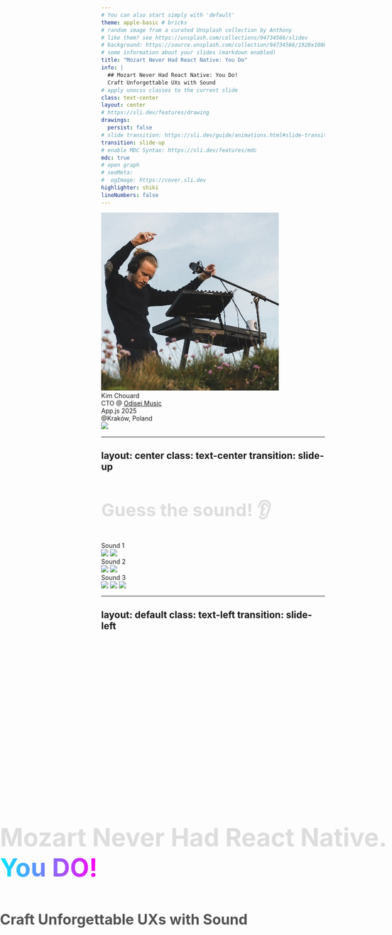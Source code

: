 ```yaml
---
# You can also start simply with 'default'
theme: apple-basic # bricks
# random image from a curated Unsplash collection by Anthony
# like them? see https://unsplash.com/collections/94734566/slidev
# background: https://source.unsplash.com/collection/94734566/1920x1080
# some information about your slides (markdown enabled)
title: "Mozart Never Had React Native: You Do"
info: |
  ## Mozart Never Had React Native: You Do!
  Craft Unforgettable UXs with Sound
# apply unocss classes to the current slide
class: text-center
layout: center
# https://sli.dev/features/drawing
drawings:
  persist: false
# slide transition: https://sli.dev/guide/animations.html#slide-transitions
transition: slide-up
# enable MDC Syntax: https://sli.dev/features/mdc
mdc: true
# open graph
# seoMeta:
#  ogImage: https://cover.sli.dev
highlighter: shiki
lineNumbers: false
---
```


<style>
.main-title {
  position: absolute;
  top: 50%;
  left: 50%;
  transform: translate(-50%, -50%);
  width: 100%;
  padding: 2rem;
}

.main-title h1 {
  /* background: linear-gradient(to right, #00E8FF, #FF00F7);
  -webkit-background-clip: text;
  -webkit-text-fill-color: transparent; */
  color: #ddd;
  font-size: 3.5rem !important;
  line-height: 1.2 !important;
  margin-bottom: 1.5rem !important;
  padding: 0.5rem 0;
}

.main-title h2 {
  font-size: 2rem !important;
  line-height: 1.4 !important;
  opacity: 0.75;
  padding: 0.5rem 0;
}

.emoji {
  -webkit-background-clip: initial !important;
  -webkit-text-fill-color: initial !important;
  display: inline-block;
}

.bold-gradient {
  background: linear-gradient(to right, #00E8FF, #FF00F7);
  -webkit-background-clip: text;
  -webkit-text-fill-color: transparent;
  font-weight: bold;
}

.text-gradient {
  background: linear-gradient(to right, #00E8FF, #FF00F7);
  -webkit-background-clip: text;
  -webkit-text-fill-color: transparent;
}

.bold-blue {
  color: #00E8FF;
}

.slide-title, h1 {
  color: #ddd;
  /* color: #00E8FF; */
  font-size: 2.5rem !important;
  margin-bottom: 2rem !important;
}

.mermaid-diagram {
  border: 2px solid;
  border-image: linear-gradient(to right, #00E8FF, #FF00F7) 1;
  border-radius: 8px;
  padding: 1rem;
}

.code-block {
  border: 2px solid;
  border-image: linear-gradient(to right, #00E8FF, #FF00F7) 1;
  border-radius: 8px;
}

/* Styles pour le diagramme de Venn */
.border-gradient {
  border-image: linear-gradient(45deg, #00E8FF, #FF00F7) 1;
}

.border-\[\#00E8FF\] {
  box-shadow: 0 0 15px rgba(0, 232, 255, 0.2);
}

.border-\[\#FF00F7\] {
  box-shadow: 0 0 15px rgba(255, 0, 247, 0.2);
}

.bg-\[\#00E8FF10\] {
  background: rgba(0, 232, 255, 0.05);
}

.bg-\[\#FF00F710\] {
  background: rgba(255, 0, 247, 0.05);
}

/* Style pour les listes du diagramme de Venn */
.venn-list {
  list-style: none;
  padding: 0;
  margin: 0;
}

.venn-list li {
  display: flex;
  gap: 0.5rem;
}

.venn-list.text-right li {
  justify-content: flex-end;
}

/* Styles pour les points négatifs */
.negative-point {
  opacity: 0.6;
  font-style: italic;
  position: relative;
  padding-left: 1.5em;
}

.negative-point::before {
  content: "🚫";
  position: absolute;
  left: 0;
}
</style>

<div class="main-title">
  <h1>Mozart Never Had React Native.<br />
  <span class="bold-gradient">You DO!</span></h1>
  <h2>Craft Unforgettable UXs with Sound</h2>
</div>

<div class="abs-bl ml-4 mb-4 flex items-center gap-4">
  <img src="/images/kim-profile.jpg" class="w-16 h-16 rounded-full" />
  <div class="flex flex-col">
    <div class="text-xl font-bold">Kim Chouard</div>
    <div class="text-sm opacity-75">
      CTO @ <a href="https://odiseimusic.com" target="_blank" class="text-blue-500 hover:underline">Odisei Music</a>
    </div>
  </div>
</div>

<div class="abs-br mr-4 mb-4 flex items-center gap-4">
  <div class="flex flex-col items-end">
    <div class="text-xl">App.js 2025</div> <!-- Update with actual date if known -->
    <div class="text-sm opacity-75">@Kraków, Poland</div> <!-- Update with actual venue if known -->
  </div>
  <img src="/images/appjsconf.webp" class="w-16 h-16 rounded-lg" />
</div>

---
layout: center
class: text-center
transition: slide-up
---

# Guess the sound! 👂

<audio ref="microwaveAudioRef" src="/microwave-ding.wav" preload="auto"></audio>
<audio ref="netflixAudioRef" src="/netflix-intro.mp3" preload="auto"></audio>
<!-- <audio ref="duolingoAudioRef" src="/iphone-lock.wav" preload="auto"></audio> -->
<audio ref="duolingoAudioRef" src="/duolingo-success-ting.m4a" preload="auto"></audio>

<div class="grid grid-cols-3 gap-20 mt-12">
  <div @click="$refs.netflixAudioRef?.pause(); if($refs.netflixAudioRef) $refs.netflixAudioRef.currentTime = 0; $refs.duolingoAudioRef?.pause(); if($refs.duolingoAudioRef) $refs.duolingoAudioRef.currentTime = 0; if($refs.microwaveAudioRef) $refs.microwaveAudioRef.currentTime = 0; $refs.microwaveAudioRef?.play()" class="flex flex-col items-center cursor-pointer p-2 hover:bg-white hover:bg-opacity-10 rounded-md transition-colors">
    <div class="text-2xl font-bold mb-4">Sound 1</div>
    <div class="flex gap-4 mt-5 relative">
      <img v-click src="/images/microwave.png" class="w-40 h-40 absolute top-0 left-0 z-99 pointer-events-none select-none" />
      <img src="/images/microwave.png" class="w-40 h-40 filter blur-lg pointer-events-none select-none" />
    </div>
  </div>
  <div @click="$refs.microwaveAudioRef?.pause(); if($refs.microwaveAudioRef) $refs.microwaveAudioRef.currentTime = 0; $refs.duolingoAudioRef?.pause(); if($refs.duolingoAudioRef) $refs.duolingoAudioRef.currentTime = 0; if($refs.netflixAudioRef) $refs.netflixAudioRef.currentTime = 0; $refs.netflixAudioRef?.play()" class="flex flex-col items-center cursor-pointer p-2 hover:bg-white hover:bg-opacity-10 rounded-md transition-colors">
    <div class="text-2xl font-bold mb-4">Sound 2</div>
    <div class="flex gap-4 mt-5 relative pointer-events-none select-none">
      <img v-click src="/images/Netflix_icon.svg" class="w-40 h-40 absolute top-0 left-0 z-99 pointer-events-none select-none" />
      <img src="/images/Netflix_icon.svg" class="w-40 h-40 filter blur-xl pointer-events-none select-none" />
    </div>
  </div>
  <div @click="$refs.microwaveAudioRef?.pause(); if($refs.microwaveAudioRef) $refs.microwaveAudioRef.currentTime = 0; $refs.netflixAudioRef?.pause(); if($refs.netflixAudioRef) $refs.netflixAudioRef.currentTime = 0; if($refs.duolingoAudioRef) $refs.duolingoAudioRef.currentTime = 0; $refs.duolingoAudioRef?.play()" class="flex flex-col items-center cursor-pointer p-2 hover:bg-white hover:bg-opacity-10 rounded-md transition-colors">
    <div class="text-2xl font-bold mb-4">Sound 3</div>
    <div class="flex gap-4 mt-5 relative">
      <img v-click src="/images/Duolingo-Logo.png" class="w-40 h-40 absolute top-0 left-0 z-50 pointer-events-none select-none" />
      <img v-click src="/images/duolingo-new-logo.png" class="w-40 h-40 absolute top-0 left-0 z-50 pointer-events-none select-none" />
      <img src="/images/Duolingo-Logo.png" class="w-40 h-40 filter blur-xl" />
    </div>
  </div>
</div>

<!--
Speaker Notes:

* "Let's have some fun before we dive in. Listen to these sounds and try to guess what they are."
* Crowd participation.
* End with: "You knew these sounds instantly. Why? Because sound is memory, emotion, identity."
-->

---
layout: default
class: text-left
transition: slide-left
---

<audio ref="iphoneRingtoneAudioRef" src="/iphone-original-ringtone.mp3" preload="auto" />
<audio ref="iphoneClicksAudioRef" src="/fake-iphone-sounds.mp3" preload="auto" />


<h1 @click="$refs.iphoneClicksAudioRef.currentTime = 0; $refs.iphoneClicksAudioRef.pause(); $refs.iphoneRingtoneAudioRef?.play()">🔊 🧠 The Power of Sound</h1>

<div class="flex-col gap-y-20">
<div v-click class="text-lg">

<h2 @click="$refs.iphoneRingtoneAudioRef.currentTime = 0; $refs.iphoneRingtoneAudioRef.pause(); $refs.iphoneClicksAudioRef?.play()"><strong class="bold-gradient">1. Microinteractions & Instant Feedback</strong></h2>

<ul>
  <li>Tiny sounds confirm actions > *feel* the interface.</li>
  <li v-click="5">Habit formation > better daily retention with sound.</li>
</ul>

</div>

<div v-click="2" />
<div v-click="[3,4]" class="absolute top-0 left-0 right-0 bottom-0">
  <img class="-rotate-15 scale-80 relative -top-20" src="images/troll.webp" @click="$refs.momentsAudioRef.currentTime = 0; $refs.momentsAudioRef.pause(); $refs.momentsAudioRef?.play()" />
</div>

<div v-click="6" class="text-lg">

## <strong class="bold-gradient">2. Ambient Sounds</strong>
  - Scene setting: Calm meditation cues, game immersion.
</div>

<div v-click="7" class="text-lg">

## <strong class="bold-gradient">3. Ear-cons</strong>

Instant brand recall > gets you into the "mood"

</div>
</div>

<!--
Speaker Notes:

* Humans process **auditory feedback faster** than visual cues. Sound also connects on a **deeper emotional level**.
* You didn't *see* anything, but you *felt* the story. **That's the power of sound!**
*   Start with the core assertion: "We actually process sound faster than visuals. And it hits us on a more emotional level."
* > *(Sound FX only skit: iPhone default ringtone → message notification tone → send message swish -> a LOT of message received swishes)*
* "And... \[call sounds] sorry... "Chérie"? Shit, not the right time honey. (mimicate hanging up). \[text sound] Excuse me, my baby is at home and... \[send swish] my bad. \[multiple receive swiches] (face become shocked) oh shit.
* I was kidding, this was all fake. I'm not texting anybody.
*  You didn't *see* anything, but I bet you could *picture* the whole scenario, maybe even *feel* a bit of the stress or urgency. That's the raw power of sound in storytelling and UX."
*   Click to reveal the first set of bullet points.
*   "So, why does this matter for our apps?"
*   **Microinteractions**: "Think about those tiny sounds – a toggle click, a message swoosh. They make the interface feel tangible, responsive. Our brains get that confirmation quicker through sound. Error sounds: Often faster than visual popups."
*   **Sonic Branding**: "Then there's sonic branding. Netflix's 'ta-dum' – you hear it, you know what's coming. It's like a logo for your ears – an 'earcon'. Or the sound of your mac startup. It's part of the experience. Studies show custom sounds significantly boost brand recall and user trust compared to generic OS tones. It's a worthwhile investment."
*   **Emotional Engagement**: "And the big one: emotion. Duolingo's little 'ding' for a correct answer? That's a dopamine hit. It makes you want to keep going. They've seen a 30% increase in daily retention when sound cues are on. Sound can set a mood, create immersion in games, or gently guide a user through a meditation app."
*   "Sound is the UX glue. It provides feedback, conveys brand, and enriches interactions, often subconsciously. It can elevate an app from good to unforgettable."
-->

---
layout: center
class: text-center
transition: slide-left
---

<h1 class="text-center text-white">Sound is the <strong class="bold-gradient">GLUE</strong> of your UX Design</h1>

<div class="flex w-full justify-center">
  <img v-click src="/images/salt-bae.gif" class="text-center flex" />
</div>


---
layout: center
transition: slide-down
---

<audio ref="momentsAudioRef" src="/a-few-moments-later.mp3" preload="auto"></audio>

# React Native + Audio = ...

<div v-click>
  <h2>Last year 👇</h2>
  <img src="/images/rn-audio-shit.png" class="text-center mt-3" />
</div>


<div v-click class="absolute top-0 left-0 right-0 bottom-0 overflow-hidden">
  <img class="-rotate-5" src="images/a-few-moments-later-meme.png" @click="$refs.momentsAudioRef.currentTime = 0; $refs.momentsAudioRef.pause(); $refs.momentsAudioRef?.play()" />
</div>

<!--
Speaker Notes:

* Call back to your 2024 talk: "I said the audio in RN sucked. The community took it personally."
* Set the stage for the two libs that fixed it.
-->

---
layout: default
transition: slide-left
---

# A basic example 🐐

<div class="grid grid-cols-2 gap-8">
  <div v-click class="flex flex-col items-center h-[80%] relative">
    <audio ref="goatSound" src="/chevre.mp3" preload="auto"></audio>
    <!-- Chrome-style browser bar -->
    <div class="w-[400px] bg-[#1B1B1F] rounded-t-xl overflow-hidden border-b border-gray-700 pb-2">
      <div class="flex items-center px-4 py-2 gap-2">
        <!-- Traffic lights -->
        <div class="flex gap-1.5">
          <div class="w-3 h-3 rounded-full bg-[#FF5F57]"></div>
          <div class="w-3 h-3 rounded-full bg-[#FFBD2E]"></div>
          <div class="w-3 h-3 rounded-full bg-[#28C840]"></div>
        </div>
        <!-- URL bar -->
        <div class="flex-1 bg-[#2B2B2F] rounded-md px-3 py-1 text-sm text-gray-400 flex items-center gap-2">
          <div class="w-4 h-4 text-gray-500">🔒</div>
          jesuisunechev.re
        </div>
      </div>
    </div>
    <div
      class="relative w-[400px] h-[400px] overflow-hidden cursor-pointer select-none"
    >
      <iframe
        v-click="7"
        src="http://localhost:8081"
        width="100%"
        height="100%"
        class="absolute top-0 left-0 z-99 cursor-pointer select-none"
        no-border
      />
      <img
        src="/images/chevre_de_verzasca.jpg"
        class="absolute inset-0 w-full h-full object-cover"
        @click="$refs.goatSound?.play()"
      />
      <!-- <div class="absolute inset-0 bg-black bg-opacity-30"></div> -->
    </div>
    <div v-click="2" class="w-[400px] bg-[#1B1B1F] rounded-b-xl overflow-hidden relative">
      <!-- Powered by text with slide-up animation -->
      <div class="px-4 py-3 text-center transform transition-all duration-700 ease-out translate-y-0">
        <div class="text-sm text-white opacity-90 mb-3">
          Powered by <strong class="text-gradient">expo-audio</strong>
        </div>
        <!-- iPhone-style home indicator -->
        <div class="flex justify-center mb-2">
          <div class="w-32 h-1 bg-white bg-opacity-30 rounded-full"></div>
        </div>
      </div>
    </div>
  </div>
  <v-click at="2">
  <div class="flex flex-col">

````md magic-move {lines: true}
```tsx {all|all|2|6-9|13|all}
// jesuisunechev.re, universally!! 🐐💨
import { useAudioPlayer } from 'expo-audio';
import { Image, Pressable } from 'react-native';

export default function GoatMeUp() {
  const player = useAudioPlayer({
    uri: require('./assets/chevre.mp3'),
    volume: 1.0,
  });

  return (
    <Pressable onPress={() => {
      player.play()
    }}>
      <Image
        source={require('./assets/chevre.jpg')}
        className="w-full h-full pointer-events-none"
        contentFit="cover"
      />
    </Pressable>
  );
}
```

```tsx {13-14|all}
// jesuisunechev.re, universally!! 🐐💨
import { useAudioPlayer } from 'expo-audio';
import { Image, Pressable } from 'react-native';

export default function GoatMeUp() {
  const player = useAudioPlayer({
    uri: require('./assets/chevre.mp3'),
    volume: 1.0,
  });

  return (
    <Pressable onPress={() => {
      if (player.paused) player.play()
      else player.seekTo(0)
    }}>
      <Image
        source={require('./assets/chevre.jpg')}
          className="w-full h-full pointer-events-none"
          contentFit="cover"
      />
    </Pressable>
  );
}
```
````
  </div>
  </v-click>
</div>

<!--
Speaker Notes:

* Tell your funny goat anecdote.
* Show **original web code**, then **expo-audio version in RN**.
* Highlight minimal code changes → universal audio!
-->


---
layout: default
transition: slide-up
---

# Audio + Animation 🐐💨


<div class="grid grid-cols-2 gap-8">
  <div class="flex flex-col items-center h-[80%]">
    <!-- Chrome-style browser bar -->
    <div class="w-[400px] bg-[#1B1B1F] rounded-t-xl overflow-hidden border-b border-gray-700 pb-2">
      <div class="flex items-center px-4 py-2 gap-2">
        <!-- Traffic lights -->
        <div class="flex gap-1.5">
          <div class="w-3 h-3 rounded-full bg-[#FF5F57]"></div>
          <div class="w-3 h-3 rounded-full bg-[#FFBD2E]"></div>
          <div class="w-3 h-3 rounded-full bg-[#28C840]"></div>
        </div>
        <!-- URL bar -->
        <div class="flex-1 bg-[#2B2B2F] rounded-md px-3 py-1 text-sm text-gray-400 flex items-center gap-2">
          <div class="w-4 h-4 text-gray-500">🔒</div>
          jesuisunechev.re
        </div>
      </div>
    </div>
    <div
      class="relative w-[400px] h-[400px] overflow-hidden cursor-pointer"
      @click="$refs.goatSound?.play()"
    >
      <iframe
        v-click="3"
        src="http://localhost:8081/goat-reanimated-press-in"
        width="100%"
        height="100%"
        class="absolute top-0 left-0 z-99"
        no-border
      />
      <iframe
        v-click.hide="3"
        src="http://localhost:8081/goat-reanimated-press-out"
        width="100%"
        height="100%"
        class="absolute top-0 left-0 z-1"
        no-border
      />
    </div>
    <div v-click="1" class="w-[400px] bg-[#1B1B1F] rounded-b-xl overflow-hidden relative">
      <!-- Powered by text with slide-up animation -->
      <div class="px-4 py-3 text-center transform transition-all duration-700 ease-out translate-y-0 relative">
        <div v-click-hide="3" class="text-sm text-white opacity-90 mb-3">
          Powered by <strong class="bold-gradient">NativeWind</strong> & <strong class="bold-gradient">Reanimated</strong>
        </div>
        <div v-click="3" class="absolute top-3 left-0 w-full text-sm text-white opacity-90">
          <strong class="bold-gradient">Timing</strong> is everything! ⏱️
        </div>
        <!-- iPhone-style home indicator -->
        <div class="flex justify-center mb-2">
          <div class="w-32 h-1 bg-white bg-opacity-30 rounded-full"></div>
        </div>
      </div>
    </div>
  </div>
  <v-click at="1">
    <div class="flex flex-col overflow-hidden">

````md magic-move {lines: true}
```tsx {all|14-15|all}
// Syncing animation with sound
import { useAudioPlayer } from 'expo-audio';
// (...)
export default function GoatMeUp() {

  const meeeeh = () => { if (player.paused) player.play() else player.seekTo(0) }

  return (
    <Pressable
      onPress={meeeeh}
    >
      <Image
        source={require('./assets/chevre.jpg')}
        className="(...) active:scale-110
        transition-transform duration-400 ease-in-out"
        contentFit="cover"
      />
    </Pressable>
  );
}
```

```tsx {10|all}
// Syncing animation with sound
import { useAudioPlayer } from 'expo-audio';
// (...)
export default function GoatMeUp() {
  const player = useAudioPlayer(...);
  const meeeeh = () => { if (player.paused) player.play() else player.seekTo(0) }

  return (
    <Pressable
      onPressIn={meeeeh}
    >
      <Image
        source={require('./assets/chevre.jpg')}
        className="(...) active:scale-110
        transition-transform duration-400 ease-in-out"
        contentFit="cover"
      />
    </Pressable>
  );
}
```
````
  </div>
  </v-click>
</div>

---
layout: center  
transition: slide-left
---

<h1 class="text-center">Performant code is <strong class="bold-gradient">NOT</strong> enough</h1>

<p v-click class="text-center">You're triggering sound <strong>on time</strong>... but you're still late 👀</p>

<img v-click src="images/goat-audio-waveforms.png" class="mt-4" />


---
layout: default
transition: slide-down
---

# Spice up the Audio 🌶️ 🐐

<h2 v-click>Using <code>react-native-audio-api</code></h2>
<h2 v-click class="mt-4 mb-10">👉 Based on the Web Audio API: <code>node-based</code> approach</h2>

<div v-click class="flex w-full items-center justify-center">
<div class="flex-1">

```mermaid
graph LR
    C1(📄 Audio File) --> C2((Buffer Source))
    C2 --> C3((🎚️ Gain Node))
    C3 --> C4{🔈 Output}

    style C1 fill:#1B1B1F,stroke:#FF00F7,color:#FF00F7
    style C2 fill:#1B1B1F,stroke:#ddd,color:#ddd
    style C3 fill:#1B1B1F,stroke:#ddd,color:#ddd
    style C4 fill:#1B1B1F,stroke:#00E8FF,color:#00E8FF
```
</div>
</div>

<!-- 
    style C1 fill:#1B1B1F,stroke:#A855F7,color:#A855F7
    style C2 fill:#1B1B1F,stroke:#00E8FF,color:#00E8FF
    style C3 fill:#1B1B1F,stroke:#FF00F7,color:#FF00F7 -->

---
layout: default
transition: slide-up
---

# Spicing up the Audio 🌶️ 🐐

<div class="grid grid-cols-2 gap-8">
  <div class="flex flex-col items-center h-[80%]">
    <!-- Chrome-style browser bar -->
    <div class="w-[400px] bg-[#1B1B1F] rounded-t-xl overflow-hidden border-b border-gray-700 pb-2">
      <div class="flex items-center px-4 py-2 gap-2">
        <!-- Traffic lights -->
        <div class="flex gap-1.5">
          <div class="w-3 h-3 rounded-full bg-[#FF5F57]"></div>
          <div class="w-3 h-3 rounded-full bg-[#FFBD2E]"></div>
          <div class="w-3 h-3 rounded-full bg-[#28C840]"></div>
        </div>
        <!-- URL bar -->
        <div class="flex-1 bg-[#2B2B2F] rounded-md px-3 py-1 text-sm text-gray-400 flex items-center gap-2">
          <div class="w-4 h-4 text-gray-500">🔒</div>
          jesuisunechev.re
        </div>
      </div>
    </div>
    <div
      class="relative w-[400px] h-[400px] overflow-hidden cursor-pointer select-none"
      @click="$refs.goatSound?.play()"
    >
      <iframe
        v-click="4"
        src="http://localhost:8081/goat-rn-audio-api-playback"
        width="100%"
        height="100%"
        class="absolute top-0 left-0 z-50"
        no-border
      />
      <iframe
        v-click.hide="4"
        src="http://localhost:8081/goat-rn-audio-api-basic"
        width="100%"
        height="100%"
        class="absolute top-0 left-0 z-1"
        no-border
      />
    </div>
    <div v-click="1" class="w-[400px] bg-[#1B1B1F] rounded-b-xl overflow-hidden relative">
      <!-- Powered by text with slide-up animation -->
      <div class="px-4 py-3 text-center transform transition-all duration-700 ease-out translate-y-0">
        <div class="text-sm text-white opacity-90 mb-3">
          Powered by <strong class="bold-gradient">react-native-audio-api</strong>
        </div>
        <!-- iPhone-style home indicator -->
        <div class="flex justify-center mb-2">
          <div class="w-32 h-1 bg-white bg-opacity-30 rounded-full"></div>
        </div>
      </div>
    </div>
  </div>
  <v-click at="1">
    <div class="flex flex-col overflow-hidden">

````md magic-move {lines: true}
```tsx {all|3-11|13-20|all}
export default function GoatMeUp() {
  // (...)
  useEffect(() => {
    audioContextRef.current = new AudioContext();
    const soundRes = await fetch(require('./assets/chevre.mp3'));
    const arrayBuffer = await response.arrayBuffer();
    audioContextRef.current.decodeAudioData(arrayBuffer)
      .then((decodedBuffer) => {
        audioBufferRef.current = decodedBuffer;
      })
  });
  // (...)
  const meeeeh = () => {
    // (+ stop old playerNode)
    const playerNode = await audioContext
      .createBufferSource();
    playerNode.buffer = audioBuffer;
    playerNode.connect(audioContext.destination);
    playerNode.start();
  }
  // (...)
}
```

```tsx {6-7|all}
export default function GoatMeUp() {
  // (...)
  const panGesture = Gesture.Pan()
    .onUpdate((event) => {
      // (...)
      playerNodeRef.current.playbackRate.value = 
        calculatePlaybackRate(event.x, containerWidth);
      // (...)
    });
  // (...)
}
```

````
  </div>
  </v-click>
</div>

---
layout: default
transition: slide-left
---

# 🗣️ Speed VS Pitch

<div class="grid grid-cols-2 gap-8">
  <div class="flex flex-col items-center h-[80%] relative">
    <div
      class="absolute top-0 left-0 w-[400px] h-[230px] overflow-hidden cursor-pointer select-none z-10"
    >
      <img
        src="/images/op-overtheshoulder.jpg"
        class="absolute inset-0 w-full h-full object-contain"
      />
    </div>
    <!-- Chrome-style browser bar -->
    <div v-click="1" class="w-[400px] bg-[#1B1B1F] rounded-t-xl overflow-hidden border-b border-gray-700 pb-2 z-99">
      <div class="flex items-center px-4 py-2 gap-2">
        <!-- Traffic lights -->
        <div class="flex gap-1.5">
          <div class="w-3 h-3 rounded-full bg-[#FF5F57]"></div>
          <div class="w-3 h-3 rounded-full bg-[#FFBD2E]"></div>
          <div class="w-3 h-3 rounded-full bg-[#28C840]"></div>
        </div>
        <!-- URL bar -->
        <div class="flex-1 bg-[#2B2B2F] rounded-md px-3 py-1 text-sm text-gray-400 flex items-center gap-2">
          <div class="w-4 h-4 text-gray-500">🔒</div>
          play.odiseimusic.com
        </div>
      </div>
    </div>
    <div
      v-click="1"
      class="relative w-[400px] h-[230px] overflow-hidden cursor-pointer select-none z-99"
    >
      <img
        src="/images/op-demo-mobile.gif"
        class="absolute inset-0 w-full h-full object-contain"
      />
    </div>
  </div>
  <v-click at="2">
    <div class="flex flex-col overflow-hidden">

```tsx {all|all|6|all}
export default function GoatMeUp() {
  // (...)
  const meeeeh = () => {
    const playerNode = await audioContext
      .createBufferSource({
        pitchCorrection: true,
      });
    // (...)
  }
  // (...)
}
```

  </div>
  </v-click>
</div>

---
layout: default
transition: slide-down
---

# Getting Musical 🐐🎶

<div class="flex w-full items-center justify-center relative">
<div v-click.hide="1" class="flex-1">

```mermaid
graph LR
    C1(📄 Audio File) --> C2((Buffer Source))
    C2 --> C3((🎚️ Gain Node))
    C3 --> C4{🔈 Output}

    style C1 fill:#1B1B1F,stroke:#FF00F7,color:#FF00F7
    style C2 fill:#1B1B1F,stroke:#ddd,color:#ddd
    style C3 fill:#1B1B1F,stroke:#ddd,color:#ddd
    style C4 fill:#1B1B1F,stroke:#00E8FF,color:#00E8FF
```
</div>


<div v-click class="absolute top-0 left-0 w-full">

```mermaid
graph LR
    C1(📄 Audio File) --> C2((Buffer Source))
    C2 --> C3((🎚️ Gain Node))
    C3 --> C4{🔈 Output}

    %% LFO Chain for Tremolo
    T4(OscillatorNode<br/>🌊 LFO Sine Wave<br/><i>0.1-20 Hz</i>) --> T5(GainNode<br/>📈 LFO Depth Control<br/><i>0-100%</i>)
    T5 -.->|Modulates| C3

    style C1 fill:#1B1B1F,stroke:#FF00F7,color:#FF00F7
    style C2 fill:#1B1B1F,stroke:#ddd,color:#ddd
    style C3 fill:#1B1B1F,stroke:#ddd,color:#ddd
    style C4 fill:#1B1B1F,stroke:#00E8FF,color:#00E8FF
    style T4 fill:#1B1B1F,stroke:#A855F7,color:#A855F7
    style T5 fill:#1B1B1F,stroke:#A855F7,color:#A855F7
```
</div>
</div>



---
layout: default
transition: slide-left
---

# Getting Musical 🐐🎶

<div class="grid grid-cols-2 gap-8">
  <div class="flex flex-col items-center h-[80%]">
    <audio ref="goatSound" src="/chevre.mp3" preload="auto"></audio>
    <!-- Chrome-style browser bar -->
    <div class="w-[400px] bg-[#1B1B1F] rounded-t-xl overflow-hidden border-b border-gray-700 pb-2">
      <div class="flex items-center px-4 py-2 gap-2">
        <!-- Traffic lights -->
        <div class="flex gap-1.5">
          <div class="w-3 h-3 rounded-full bg-[#FF5F57]"></div>
          <div class="w-3 h-3 rounded-full bg-[#FFBD2E]"></div>
          <div class="w-3 h-3 rounded-full bg-[#28C840]"></div>
        </div>
        <!-- URL bar -->
        <div class="flex-1 bg-[#2B2B2F] rounded-md px-3 py-1 text-sm text-gray-400 flex items-center gap-2">
          <div class="w-4 h-4 text-gray-500">🔒</div>
          jesuisunechev.re
        </div>
      </div>
    </div>
    <div
      class="relative w-[400px] h-[400px] overflow-hidden cursor-pointer select-none opacity-100"
    >
      <iframe
        src="http://localhost:8081/goat-rn-audio-api-playback-and-effects"
        width="100%"
        height="100%"
        class="absolute top-0 left-0 z-99 opacity-100"
        no-border
      />
    </div>
    <div class="w-[400px] bg-[#1B1B1F] rounded-b-xl overflow-hidden relative">
      <!-- Powered by text with slide-up animation -->
      <div class="px-4 py-3 text-center transform transition-all duration-700 ease-out translate-y-0">
        <div class="text-sm text-white opacity-90 mb-3">
          Powered by <strong class="bold-gradient">react-native-audio-api</strong>
        </div>
        <!-- iPhone-style home indicator -->
        <div class="flex justify-center mb-2">
          <div class="w-32 h-1 bg-white bg-opacity-30 rounded-full"></div>
        </div>
      </div>
    </div>
  </div>
  <!-- <v-click at="1"> -->
  <div class="flex flex-col overflow-hidden">

```tsx {all|5-10|all}
export default function GoatMeUp() {
  // (...)
  const meeeeh = () => {
    // (...)
    const lfoNode = audioContext.createOscillator();
    lfoNode.type = 'sine';
    const lfoGain = audioContext.createGain();
    // (...)
    lfoNode.connect(lfoGain);
    lfoGain.connect(mainGain.gain);
    // (...)
  }
  // (...)
}
```

  </div>
<!-- </v-click> -->
</div>

---
layout: default
transition: slide-left
---

# Bringing Audio back to the UI 🐐📊

<div class="grid grid-cols-2 gap-8">
  <div class="flex flex-col items-center h-[80%]">
    <audio ref="goatSound" src="/chevre.mp3" preload="auto"></audio>
    <!-- Chrome-style browser bar -->
    <div class="w-[400px] bg-[#1B1B1F] rounded-t-xl overflow-hidden border-b border-gray-700 pb-2">
      <div class="flex items-center px-4 py-2 gap-2">
        <!-- Traffic lights -->
        <div class="flex gap-1.5">
          <div class="w-3 h-3 rounded-full bg-[#FF5F57]"></div>
          <div class="w-3 h-3 rounded-full bg-[#FFBD2E]"></div>
          <div class="w-3 h-3 rounded-full bg-[#28C840]"></div>
        </div>
        <!-- URL bar -->
        <div class="flex-1 bg-[#2B2B2F] rounded-md px-3 py-1 text-sm text-gray-400 flex items-center gap-2">
          <div class="w-4 h-4 text-gray-500">🔒</div>
          jesuisunechev.re
        </div>
      </div>
    </div>
    <div
      class="relative w-[400px] h-[400px] overflow-hidden cursor-pointer select-none"
      @click="$refs.goatSound?.play()"
    >
      <iframe
        src="http://localhost:8081/goat-rn-audio-api-visual"
        width="100%"
        height="100%"
        class="absolute top-0 left-0 z-1"
        no-border
      />
    </div>
    <div class="w-[400px] bg-[#1B1B1F] rounded-b-xl overflow-hidden relative">
      <!-- Powered by text with slide-up animation -->
      <div class="px-4 py-3 text-center transform transition-all duration-700 ease-out translate-y-0">
        <div class="text-sm text-white opacity-90 mb-3">
          Powered by <strong class="bold-gradient">react-native-audio-api</strong>
        </div>
        <!-- iPhone-style home indicator -->
        <div class="flex justify-center mb-2">
          <div class="w-32 h-1 bg-white bg-opacity-30 rounded-full"></div>
        </div>
      </div>
    </div>
  </div>
  <v-click at="1">
    <div class="flex flex-col overflow-hidden">

```tsx {all|4-10|13-20|22|all}
export default function DessineMoiUneChevre() {
  useEffect(() => {
    // (...)
    analyzerRef.current = audioContextRef.current
      .createAnalyser();
    analyzerRef.current.fftSize = FFT_SIZE;
    analyzerRef.current.smoothingTimeConstant = 0.8;

    analyzerRef.current.connect(audioContextRef.current
      .destination);
  }
  // (...)
  requestAnimationFrame(() => {
    const frequencyArrayLength = analyzerRef.current
      .frequencyBinCount;

    const freqsArray = new Uint8Array(frequencyArrayLength);
    analyzerRef.current.getByteFrequencyData(freqsArray);
    // (...)
  });
  // (...)
  <FrequencyChart data={freqsArray} dataSize={FFT_SIZE / 2} />
  // (...)
}
```
  </div>
  </v-click>
</div>

<!--
Speaker Notes:

* Now, you might be tired of hearing Goat sounds, and trust me, I feel you. My wife that was next to me as I prepared some of this hearing goat sound in loop probably think this conference is just a joke
* In the intro I told you that there is 2 big families of sound: the interaction based, short and snappy ; and the more contextual / scene setting one. 
* => So let's see if we can set the stage here to feel like we're in the mountain area of France. And I want to show you that it's not just about hearing the sounds, but it also can feed back into the UI world. 
* [demo of the sound waves: 1 as bars on top + Skia integration to "mask" the image]
* !! => talk about how to use this in AI apps, etc.

-->

---
layout: default
transition: slide-down
---
# 🎵 [TODO] Meloskia: The Audio Glow-Up
> Demo "Final Tech Stack" song:

* Background synth 🎹
* Skia wave animations 🌊
* TypeGPU sparkles ✨

---
transition: slide-left
---

# Audio in React Native

<div class="grid grid-cols-2 gap-8">
  <div v-click="1" class="flex flex-col">
    <h3 class="text-xl font-bold mb-2 text-[#00E8FF]">Simple Use Cases</h3>
    <a class="display-block p-4 bg-[#1B1B1F] rounded-xl z-50" href="https://docs.expo.dev/versions/latest/sdk/audio/" target="_blank">
      <div class="font-bold mb-1 text-[#00E8FF]">expo-audio</div>
      <ul class="space-y-1 text-sm">
        <li>✨ Play sounds (effects, music)</li>
        <li>🎙️ Record audio</li>
        <li>🔊 Basic controls (volume, pitch)</li>
        <li>📱 Easy cross-platform setup</li>
      </ul>
    </a>
    <div v-click="2" class="p-4 pt-7 bg-[#1B1B1F] rounded-xl border-t-2 border-[#00E8FF] border-opacity-30 -mt-4 z-1">
      <div class="flex items-center justify-between">
        <div class="flex items-center gap-3">
          <img src="/images/alan-hughes.jpg" class="w-10 h-10 rounded-full object-cover" />
          <div>
            <div class="text-sm font-semibold text-white">Alan Hughes</div>
            <div class="text-xs text-[#00E8FF] opacity-75">Main Contributor</div>
          </div>
        </div>
        <div class="flex justify-center items-center">
          <img src="/images/expo-white.svg" class="w-12 h-12 object-contain opacity-80" />
        </div>
      </div>
    </div>
  </div>

  <div v-click="3" class="flex flex-col">
    <h3 class="text-xl font-bold mb-2 text-[#FF00F7]">Complex Use Cases</h3>
    <a class="display-block p-4 bg-[#1B1B1F] rounded-xl z-50" href="https://docs.swmansion.com/react-native-audio-api/" target="_blank">
      <div class="font-bold mb-1 text-[#FF00F7]">react-native-audio-api</div>
      <ul class="space-y-1 text-sm">
        <li>🎹 Audio synthesis</li>
        <li>🎛️ Audio effects (filters, delay)</li>
        <li>⚡️ Ultra-low latency</li>
        <li>🔄 Precise synchronization</li>
      </ul>
    </a>
    <div v-click="4" class="p-4 pt-7 bg-[#1B1B1F] rounded-xl border-t-2 border-[#FF00F7] border-opacity-30 -mt-4 z-1">
      <div class="flex items-center justify-between">
        <div class="flex items-center gap-3">
          <img src="/images/michal-sek.jpg" class="w-10 h-10 rounded-full object-cover" />
          <div>
            <div class="text-sm font-semibold text-white">Michał Sęk</div>
            <div class="text-xs text-[#FF00F7] opacity-75">Main Contributor</div>
          </div>
        </div>
        <div class="flex justify-center items-center">
          <img src="/images/swm-white.svg" class="w-12 h-12 object-contain opacity-80" />
        </div>
      </div>
    </div>
  </div>
</div>

---
layout: center
class: text-left
transition: slide-up
---

# <span class="text-green-500">Audio UX Good Practice 👌</span>

<div class="space-y-6 text-lg mt-6">
  <h2 v-click>Coherence & Simplicity</h2>
  <h2 v-click>Timing is everything</h2>
  <h2 v-click>Respect the user's context</h2>
  <!-- <h2 v-click>No Unwanted Autoplay<br />
  <span class="font-light text-gray text-lg">(don't be that Chrome tab!)</span></h2> -->
</div>

<!--
Speaker Notes:

* Coherence: talk about cultural context : green vs red, bell sound perception, etc.
* Simplicity: less is more. Use it wisely
* Timing: as we saw, when you trigger the sounds and look at your sounds!!
* Context: don't take over the user's music or podcast. 

-->

---
layout: default
transition: slide-left
---

# What's Next?

<div class="space-y-10">
  <h2 v-click>🚢 Let's make <code>react-native-audio-api</code> production-ready!</h2>
  <h2 v-click>🧰 Higher level Audio libs</h2>
  <h2 v-click>🎙️ ➡️ 🎷 We're building an <code>Audio2MIDI</code> engine for <a href="https://play.odiseimusic.com" target="_blank">Odisei Play</a><br />
  <span v-click="4" class="text-gray block mt-2">👉 You're a RN Ninja and want to be more <em>saaaxy</em>? Let's collaborate 🕺</span></h2>
</div>

<!--
Speaker Notes:

* Libs: 🧰 **Build a Sound/UX component library**: Imagine `@react-native-ui-sounds`
-->


---
layout: center
class: text-center
transition: slide-up
---

<audio ref="goatSound" src="/chevre.mp3" preload="auto"></audio>

<h1 class="text-white !mb-4">Next time you add a button…</h1>
<h1 v-click class="bold-gradient" @click="$refs.goatSound?.play()">Give it a voice!</h1>

<div v-click class="flex abs-bl w-full pb-5">
  <div class="flex-1">
    <div class="text-xl font-bold">Reach out!</div>
    <div class="mt-4">
      <a href="mailto:kim@odiseimusic.com" target="_blank" class="text-blue-500 hover:underline">kim@odiseimusic.com</a>
    </div>
  </div>
  <div class="flex-1">
    <div class="text-xl font-bold">Learn the Sax 🎷🔥</div>
    <div class="mt-4">
      <a href="https://play.odiseimusic.com" target="_blank" class="text-blue-500 hover:underline">play.odiseimusic.com</a>
    </div>
  </div>
</div>
<!-- </div> -->